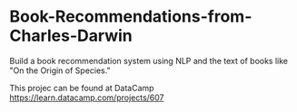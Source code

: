 # Book-Recommendations-from-Charles-Darwin
Build a book recommendation system using NLP and the text of books like "On the Origin of Species." 

This projec can be found at DataCamp https://learn.datacamp.com/projects/607
